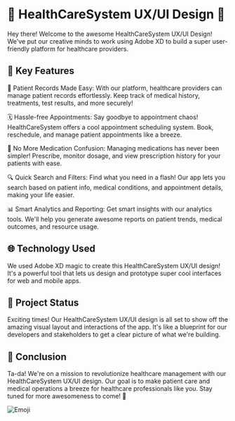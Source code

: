 # 🏥 HealthCareSystem UX/UI Design 💉

Hey there! Welcome to the awesome HealthCareSystem UX/UI Design! We've put our creative minds to work using Adobe XD to build a super user-friendly platform for healthcare providers.

## 🏥 Key Features

📑 Patient Records Made Easy: With our platform, healthcare providers can manage patient records effortlessly. Keep track of medical history, treatments, test results, and more securely!

🗓️ Hassle-free Appointments: Say goodbye to appointment chaos! HealthCareSystem offers a cool appointment scheduling system. Book, reschedule, and manage patient appointments like a breeze.

💊 No More Medication Confusion: Managing medications has never been simpler! Prescribe, monitor dosage, and view prescription history for your patients with ease.

🔍 Quick Search and Filters: Find what you need in a flash! Our app lets you search based on patient info, medical conditions, and appointment details, making your life easier.

📊 Smart Analytics and Reporting: Get smart insights with our analytics tools. We'll help you generate awesome reports on patient trends, medical outcomes, and resource usage.

## 🌐 Technology Used

We used Adobe XD magic to create this HealthCareSystem UX/UI design! It's a powerful tool that lets us design and prototype super cool interfaces for web and mobile apps.

## 🚀 Project Status

Exciting times! Our HealthCareSystem UX/UI design is all set to show off the amazing visual layout and interactions of the app. It's like a blueprint for our developers and stakeholders to get a clear picture of what we're building.

## 💉 Conclusion

Ta-da! We're on a mission to revolutionize healthcare management with our HealthCareSystem UX/UI design. Our goal is to make patient care and medical operations a breeze for healthcare professionals like you. Stay tuned for more awesomeness to come! 🏥

![Emoji](https://media.giphy.com/media/3o7TKuFYevgE2b6Mx2/giphy.gif)
